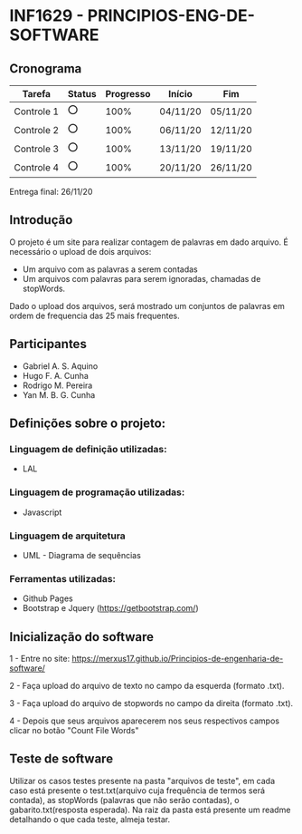 # INF1629 - PRINCIPIOS-ENG-DE-SOFTWARE

## Cronograma
Tarefa | Status | Progresso | Início | Fim
------ | ------ | --------- | ------ | ----
Controle 1 | :o: | 100% | 04/11/20 | 05/11/20
Controle 2 | :o: | 100% | 06/11/20 | 12/11/20
Controle 3 | :o: | 100% | 13/11/20 | 19/11/20
Controle 4 | :o: | 100% | 20/11/20 | 26/11/20

Entrega final: 26/11/20


## Introdução
O projeto é um site para realizar contagem de palavras em dado arquivo. 
É necessário o upload de dois arquivos:

- Um arquivo com as palavras a serem contadas
- Um arquivos com palavras para serem ignoradas, chamadas de stopWords.
	
Dado o upload dos arquivos, será mostrado um conjuntos de palavras em ordem de frequencia das 25 mais frequentes.

## Participantes
* Gabriel A. S. Aquino
* Hugo F. A. Cunha
* Rodrigo M. Pereira 
* Yan M. B. G. Cunha 

## Definições sobre o projeto:
### Linguagem de definição utilizadas:
 * LAL
### Linguagem de programação utilizadas:
 * Javascript
### Linguagem de arquitetura
 * UML - Diagrama de sequências
### Ferramentas utilizadas:
 * Github Pages
 * Bootstrap e Jquery (https://getbootstrap.com/)

## Inicialização do software
 1 - Entre no site: https://merxus17.github.io/Principios-de-engenharia-de-software/
 
 2 - Faça upload do arquivo de texto no campo da esquerda (formato .txt).
  
 3 - Faça upload do arquivo de stopwords no campo da direita (formato .txt).
  
 4 - Depois que seus arquivos aparecerem nos seus respectivos campos clicar no botão "Count File Words"

## Teste de software
 
Utilizar os casos testes presente na pasta "arquivos de teste", em cada caso está presente o test.txt(arquivo cuja frequência de termos será contada), as stopWords (palavras que não serão contadas), o gabarito.txt(resposta esperada). Na raiz da pasta está presente um readme detalhando o que cada teste, almeja testar.
